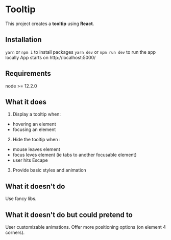 # Tooltip

This project creates a **tooltip** using **React**.

## Installation

`yarn` or `npm i` to install packages
`yarn dev` or `npm run dev` to run the app locally
App starts on http://localhost:5000/

## Requirements

node >= 12.2.0

## What it does

1. Display a tooltip when:

- hovering an element
- focusing an element

2. Hide the tooltip when :

- mouse leaves element
- focus leves element (ie tabs to another focusable element)
- user hits Escape

3. Provide basic styles and animation

## What it doesn't do

Use fancy libs.

## What it doesn't do but could pretend to

User customizable animations.
Offer more positioning options (on element 4 corners).
